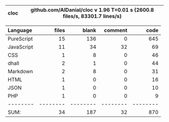cloc|github.com/AlDanial/cloc v 1.96  T=0.01 s (2600.8 files/s, 83301.7 lines/s)
--- | ---

Language|files|blank|comment|code
:-------|-------:|-------:|-------:|-------:
PureScript|15|136|0|645
JavaScript|11|34|32|69
CSS|1|8|0|46
dhall|2|1|0|44
Markdown|2|8|0|31
HTML|1|0|0|16
JSON|1|0|0|10
PHP|1|0|0|9
--------|--------|--------|--------|--------
SUM:|34|187|32|870
